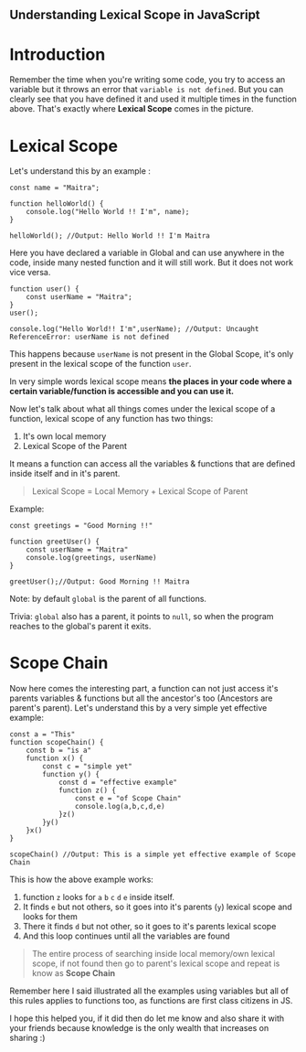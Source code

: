 ## Understanding Lexical Scope in JavaScript

# Introduction

Remember the time when you're writing some code, you try to access an variable but it throws an error that `variable is not defined`. But you can clearly see that you have defined it and used it multiple times in the function above. That's exactly where **Lexical Scope** comes in the picture.

# Lexical Scope

Let's understand this by an example :

```
const name = "Maitra";

function helloWorld() {
    console.log("Hello World !! I'm", name);
}

helloWorld(); //Output: Hello World !! I'm Maitra
```

Here you have declared a variable in Global and can use anywhere in the code, inside many nested function and it will still work. But it does not work vice versa.

```
function user() {
    const userName = "Maitra";    
}
user();

console.log("Hello World!! I'm",userName); //Output: Uncaught ReferenceError: userName is not defined
```

This happens because `userName` is not present in the Global Scope, it's only present in the lexical scope of the function `user`.

In very simple words lexical scope means **the places in your code where a certain variable/function is accessible and you can use it.**

Now let's talk about what all things comes under the lexical scope of a function, lexical scope of any function has two things:

1. It's own local memory
2. Lexical Scope of the Parent

It means a function can access all the variables & functions that are defined inside itself and in it's parent.

> Lexical Scope = Local Memory + Lexical Scope of Parent

Example: 

```
const greetings = "Good Morning !!"

function greetUser() {
    const userName = "Maitra"
    console.log(greetings, userName)
}

greetUser();//Output: Good Morning !! Maitra
```

Note: by default `global` is the parent of all functions.

Trivia: `global` also has a parent, it points to `null`, so when the program reaches to the global's parent it exits. 

# Scope Chain

Now here comes the interesting part, a function can not just access it's parents variables & functions but all the ancestor's too (Ancestors are parent's parent). Let's understand this by a very simple yet effective example: 

```
const a = "This"
function scopeChain() {
    const b = "is a"
    function x() {
        const c = "simple yet"
        function y() {
            const d = "effective example"
            function z() {
                const e = "of Scope Chain"
                console.log(a,b,c,d,e)
            }z()
        }y()
    }x()
}

scopeChain() //Output: This is a simple yet effective example of Scope Chain
```

This is how the above example works: 

1. function `z` looks for `a` `b` `c` `d` `e` inside itself.
2. It finds `e` but not others, so it goes into it's parents (`y`) lexical scope and looks for them
3. There it finds `d` but not other, so it goes to it's parents lexical scope
4. And this loop continues until all the variables are found

> The entire process of searching inside local memory/own lexical scope, if not found then go to parent's lexical scope and repeat is know as **Scope Chain**

Remember here I said illustrated all the examples using variables but all of this rules applies to functions too, as functions are first class citizens in JS.

I hope this helped you, if it did then do let me know and also share it with your friends because knowledge is the only wealth that increases on sharing :)



